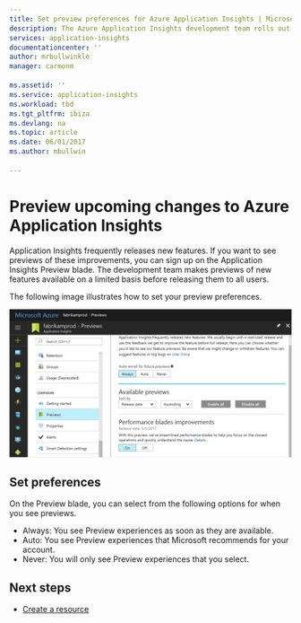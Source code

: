 ```yaml
---
title: Set preview preferences for Azure Application Insights | Microsoft Docs
description: The Azure Application Insights development team rolls out new experiences. You can set which new experiences you want to preview in the Azure portal.
services: application-insights
documentationcenter: ''
author: mrbullwinkle
manager: carmonm

ms.assetid: ''
ms.service: application-insights
ms.workload: tbd
ms.tgt_pltfrm: ibiza
ms.devlang: na
ms.topic: article
ms.date: 06/01/2017
ms.author: mbullwin

---
```

# Preview upcoming changes to Azure Application Insights 

Application Insights frequently releases new features. If you want to see previews of these improvements, you can sign up on the Application Insights Preview blade.  The development team makes previews of new features available on a limited basis before releasing them to all users. 

The following image illustrates how to set your preview preferences.

![Application Insights Preview blade](./media/app-insights-preview/preview.png)

## Set preferences

On the Preview blade, you can select from the following options for when you see previews.

- Always: You see Preview experiences as soon as they are available.
- Auto: You see Preview experiences that Microsoft recommends for your account. 
- Never: You will only see Preview experiences that you select. 

## Next steps

- [Create a resource](app-insights-create-new-resource.md)
